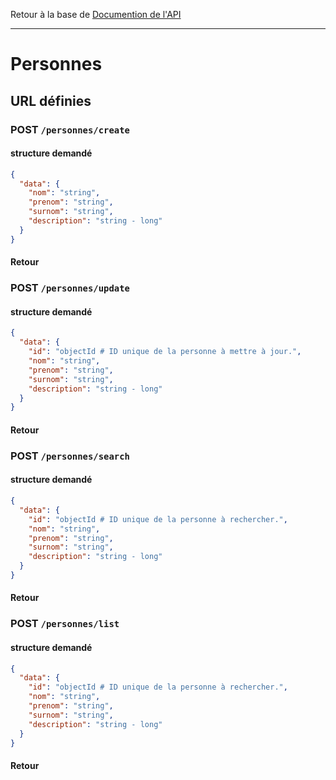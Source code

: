 Retour à la base de [Documention de l'API](documentation-api.md)

---

# Personnes

## URL définies

### POST `/personnes/create`

#### structure demandé
```json
{
  "data": {
    "nom": "string",
    "prenom": "string",
    "surnom": "string",
    "description": "string - long"
  }
}
```

#### Retour


### POST `/personnes/update`

#### structure demandé
```json
{
  "data": {
    "id": "objectId # ID unique de la personne à mettre à jour.",
    "nom": "string",
    "prenom": "string",
    "surnom": "string",
    "description": "string - long"
  }
}
```


#### Retour


### POST `/personnes/search`

#### structure demandé
```json
{
  "data": {
    "id": "objectId # ID unique de la personne à rechercher.",
    "nom": "string",
    "prenom": "string",
    "surnom": "string",
    "description": "string - long"
  }
}
```


#### Retour

### POST `/personnes/list`

#### structure demandé
```json
{
  "data": {
    "id": "objectId # ID unique de la personne à rechercher.",
    "nom": "string",
    "prenom": "string",
    "surnom": "string",
    "description": "string - long"
  }
}
```


#### Retour
